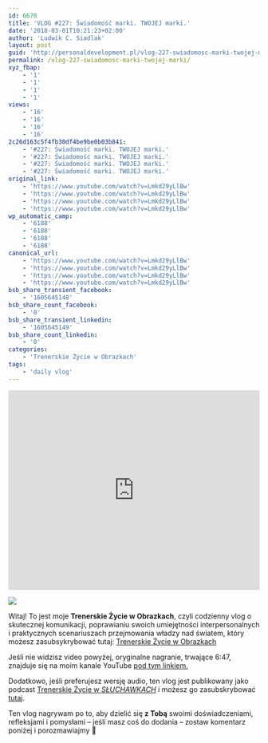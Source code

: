 ```yaml
---
id: 6670
title: 'VLOG #227: Świadomość marki. TWOJEJ marki.'
date: '2018-03-01T10:21:23+02:00'
author: 'Ludwik C. Siadlak'
layout: post
guid: 'http://personaldevelopment.pl/vlog-227-swiadomosc-marki-twojej-marki/'
permalink: /vlog-227-swiadomosc-marki-twojej-marki/
xyz_fbap:
    - '1'
    - '1'
    - '1'
    - '1'
views:
    - '16'
    - '16'
    - '16'
    - '16'
2c26d163c5f4fb30df4be9be0b03b841:
    - '#227: Świadomość marki. TWOJEJ marki.'
    - '#227: Świadomość marki. TWOJEJ marki.'
    - '#227: Świadomość marki. TWOJEJ marki.'
    - '#227: Świadomość marki. TWOJEJ marki.'
original_link:
    - 'https://www.youtube.com/watch?v=Lmkd29yLlBw'
    - 'https://www.youtube.com/watch?v=Lmkd29yLlBw'
    - 'https://www.youtube.com/watch?v=Lmkd29yLlBw'
    - 'https://www.youtube.com/watch?v=Lmkd29yLlBw'
wp_automatic_camp:
    - '6188'
    - '6188'
    - '6188'
    - '6188'
canonical_url:
    - 'https://www.youtube.com/watch?v=Lmkd29yLlBw'
    - 'https://www.youtube.com/watch?v=Lmkd29yLlBw'
    - 'https://www.youtube.com/watch?v=Lmkd29yLlBw'
    - 'https://www.youtube.com/watch?v=Lmkd29yLlBw'
bsb_share_transient_facebook:
    - '1605645148'
bsb_share_count_facebook:
    - '0'
bsb_share_transient_linkedin:
    - '1605645149'
bsb_share_count_linkedin:
    - '0'
categories:
    - 'Trenerskie Życie w Obrazkach'
tags:
    - 'daily vlog'
---
```


 <iframe allowfullscreen="" frameborder="0" height="400" loading="lazy" src="https://www.youtube.com/embed/Lmkd29yLlBw" width="100%"></iframe>

[![](/emoji/ludwik-c-siadlak-emoji_20.png)](https://go.siadlak.com/TZWO)

Witaj! To jest moje **Trenerskie Życie w Obrazkach**, czyli codzienny vlog o skutecznej komunikacji, poprawianiu swoich umiejętności interpersonalnych i praktycznych scenariuszach przejmowania władzy nad światem, który możesz zasubsykrybować tutaj: [Trenerskie Życie w Obrazkach](https://go.siadlak.com/TZWO)

Jeśli nie widzisz video powyżej, oryginalne nagranie, trwające 6:47, znajduje się na moim kanale YouTube [pod tym linkiem.](https://www.youtube.com/watch?v=Lmkd29yLlBw)

Dodatkowo, jeśli preferujesz wersję audio, ten vlog jest publikowany jako podcast [Trenerskie Życie w <span style="text-transform:uppercase; font-style: italic;">Słuchawkach</span>](https://go.siadlak.com/TZWS) i możesz go zasubskrybować [tutaj](https://go.siadlak.com/TZWS).

Ten vlog nagrywam po to, aby dzielić się **z Tobą** swoimi doświadczeniami, refleksjami i pomysłami – jeśli masz coś do dodania – zostaw komentarz poniżej i porozmawiajmy 🙂
